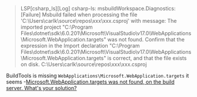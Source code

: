 
> LSP[csharp_ls][Log] csharp-ls: msbuildWorkspace.Diagnostics: [Failure] Msbuild failed when processing the file 'C:\Users\carlk\source\repos\xxx\xxx.csproj' with message: The imported project "C:\Program Files\dotnet\sdk\6.0.201\Microsoft\VisualStudio\v17.0\WebApplications\Microsoft.WebApplication.targets" was not found. Confirm that the expression in the Import declaration "C:\Program Files\dotnet\sdk\6.0.201\Microsoft\VisualStudio\v17.0\WebApplications\Microsoft.WebApplication.targets" is correct, and that the file exists on disk.  C:\Users\carlk\source\repos\xxx\xxx.csproj

BuildTools is missing `WebApplications\Microsoft.WebApplication.targets` it seems
  -[Microsoft.WebApplication.targets was not found, on the build server. What&#x27;s your solution?](https://stackoverflow.com/questions/3980909/microsoft-webapplication-targets-was-not-found-on-the-build-server-whats-your)


